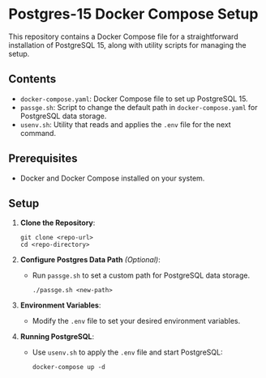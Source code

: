 # Postgres-15 Docker Compose Setup

This repository contains a Docker Compose file for a straightforward installation of PostgreSQL 15, along with utility scripts for managing the setup.

## Contents

- `docker-compose.yaml`: Docker Compose file to set up PostgreSQL 15.
- `passge.sh`: Script to change the default path in `docker-compose.yaml` for PostgreSQL data storage.
- `usenv.sh`: Utility that reads and applies the `.env` file for the next command.

## Prerequisites

- Docker and Docker Compose installed on your system.

## Setup

1. **Clone the Repository**:
   ```shell
   git clone <repo-url>
   cd <repo-directory>
   ```

2. **Configure Postgres Data Path** *(Optional)*:
   - Run `passge.sh` to set a custom path for PostgreSQL data storage.
     ```shell
     ./passge.sh <new-path>
     ```

3. **Environment Variables**:
   - Modify the `.env` file to set your desired environment variables.

4. **Running PostgreSQL**:
   - Use `usenv.sh` to apply the `.env` file and start PostgreSQL:
     ```shell
     docker-compose up -d
     ```
